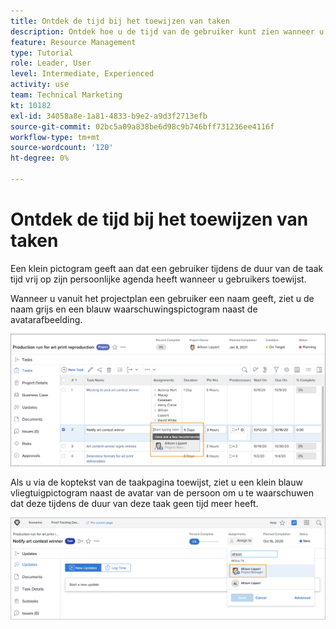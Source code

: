 ```yaml
---
title: Ontdek de tijd bij het toewijzen van taken
description: Ontdek hoe u de tijd van de gebruiker kunt zien wanneer u taaktoewijzingen wilt maken.
feature: Resource Management
type: Tutorial
role: Leader, User
level: Intermediate, Experienced
activity: use
team: Technical Marketing
kt: 10182
exl-id: 34058a8e-1a81-4833-b9e2-a9d3f2713efb
source-git-commit: 02bc5a09a838be6d98c9b746bff731236ee4116f
workflow-type: tm+mt
source-wordcount: '120'
ht-degree: 0%

---
```


# Ontdek de tijd bij het toewijzen van taken

Een klein pictogram geeft aan dat een gebruiker tijdens de duur van de taak tijd vrij op zijn persoonlijke agenda heeft wanneer u gebruikers toewijst.

Wanneer u vanuit het projectplan een gebruiker een naam geeft, ziet u de naam grijs en een blauw waarschuwingspictogram naast de avatarafbeelding.

![grijs weergegeven gebruiker voor foto](assets/toat_01.png)

Als u via de koptekst van de taakpagina toewijst, ziet u een klein blauw vliegtuigpictogram naast de avatar van de persoon om u te waarschuwen dat deze tijdens de duur van deze taak geen tijd meer heeft.

![gebruikerstaken en](assets/toat_02.png)
